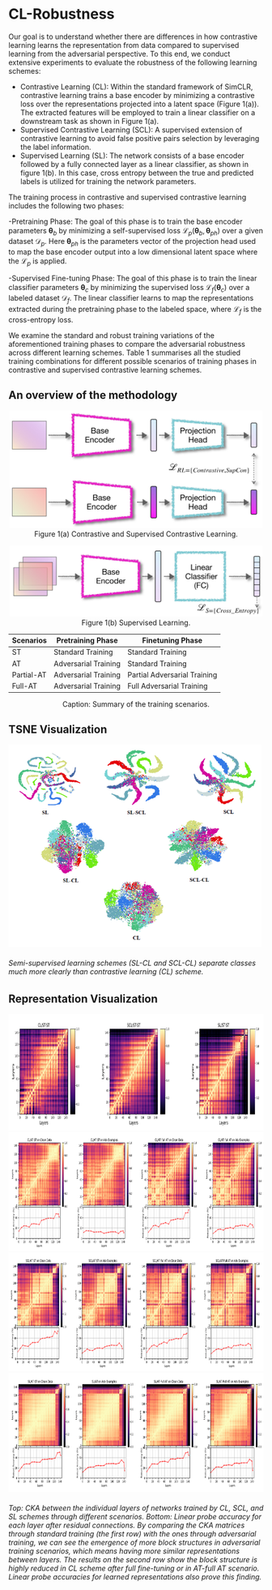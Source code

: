 # CL-Robustness
Our goal is to understand whether there are differences in how contrastive learning learns the representation from data compared to supervised learning from the adversarial perspective. To this end, we conduct extensive experiments to evaluate the robustness of the following learning schemes:

- Contrastive Learning (CL): Within the standard framework of SimCLR, contrastive learning trains a base encoder by minimizing a contrastive loss over the representations projected into a latent space (Figure 1(a)). The extracted features will be employed to train a linear classifier on a downstream task as shown in Figure 1(a).
- Supervised Contrastive Learning (SCL): A supervised extension of contrastive learning  to avoid false positive pairs selection by leveraging the label information.
- Supervised Learning (SL): The network consists of a base encoder followed by a fully connected layer as a linear classifier, as shown in figure 1(b). In this case, cross entropy between the true and predicted labels is utilized for training the network parameters.

The training process in contrastive and supervised contrastive learning includes the following two phases:

-Pretraining Phase: The goal of this phase is to train the base encoder parameters $\bm{\theta}_{b}$ by minimizing a self-supervised loss $\mathscr{L}_{p}(\bm{\theta}_{b},\bm{\theta}_{ph})$ over a given dataset $\mathscr{D}_{p}$. Here $\bm{\theta}_{ph}$ is the parameters vector of the projection head used to map the base encoder output into a low dimensional latent space where the $\mathscr{L}_{p}$ is applied.

-Supervised Fine-tuning Phase: 
The goal of this phase is to train the linear classifier parameters $\bm{\theta}_{c}$ by minimizing the supervised loss $\mathscr{L}_f(\bm{\theta}_{c})$ over a labeled dataset $\mathscr{D}_f$.
The linear classifier learns to map the representations extracted during the pretraining phase to the labeled space, where $\mathscr{L}_f$ is the cross-entropy loss.

We examine the standard and robust training variations of the aforementioned training phases to compare the adversarial robustness across different learning schemes. Table 1 summarises all the studied training combinations for different possible scenarios of training phases in contrastive and supervised contrastive learning schemes.



## An overview of the methodology
<p align="center">
<img src="./figures/contrastive.jpg" alt="Alt Text" width="500">
 <br>
  Figure 1(a) Contrastive and Supervised Contrastive Learning.
</p>

<p align="center">
<img src="./figures/supervised.jpg" alt="Alt Text" width="500">
  <br>
  Figure 1(b) Supervised Learning.
</p>

<div align="center">

| Scenarios   | Pretraining Phase    | Finetuning Phase          |
|-------------|----------------------|---------------------------|
| ST          | Standard Training    | Standard Training         |
| AT          | Adversarial Training | Standard Training         |
| Partial-AT  | Adversarial Training | Partial Adversarial Training |
| Full-AT     | Adversarial Training | Full Adversarial Training   |

Caption: Summary of the training scenarios.

</div>

## TSNE Visualization

<img src="./figures/tsne.PNG" alt="Different Scenarios for Training" width="500" height="400">


###### Semi-supervised learning schemes (SL-CL and SCL-CL) separate classes much more clearly than contrastive learning (CL) scheme.

## Representation Visualization
<img src="./figures/ST_ST.PNG" alt="Different Scenarios for Training" width="830" height="230">
<img src="./figures/CL.PNG" alt="Different Scenarios for Training" width="830" height="235">
<img src="./figures/SCL.PNG" alt="Different Scenarios for Training" width="830" height="235">
<img src="./figures/SL.PNG" alt="Different Scenarios for Training" width="830" height="235">

###### Top: CKA between the individual layers of networks trained by CL, SCL, and SL schemes through different scenarios. Bottom: Linear probe accuracy for each layer after residual connections. By comparing the CKA matrices through standard training (the first row) with the ones through adversarial training, we can see the emergence of more block structures in adversarial training scenarios, which means having more similar representations between layers. The results on the second row show the block structure is highly reduced in CL scheme after full fine-tuning or in AT-full AT scenario. Linear probe accuracies for learned representations also prove this finding.
